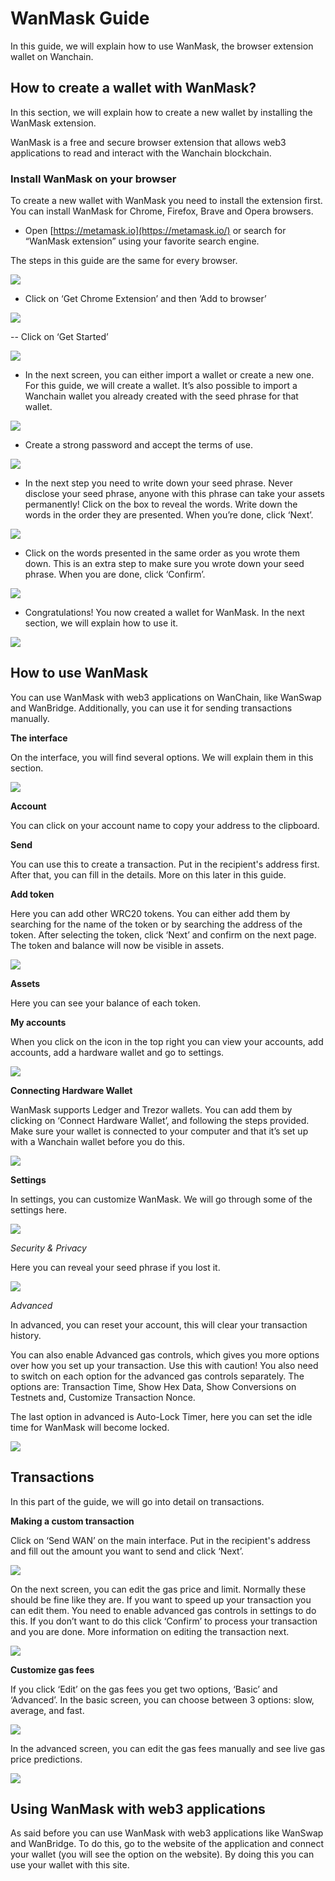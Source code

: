 # WanMask Guide

In this guide, we will explain how to use WanMask, the browser extension wallet on Wanchain.

## How to create a wallet with WanMask?

In this section, we will explain how to create a new wallet by installing the WanMask extension.

WanMask is a free and secure browser extension that allows web3 applications to read and interact with the Wanchain blockchain.

### Install WanMask on your browser

To create a new wallet with WanMask you need to install the extension first. You can install WanMask for Chrome, Firefox, Brave and Opera browsers.

- Open [https://metamask.io](https://metamask.io/) or search for “WanMask extension” using your favorite search engine.

The steps in this guide are the same for every browser.

![](https://cdn-images-1.medium.com/max/3634/1*UKwJrRE2wuxylzGlSrsxnQ.png)

-  Click on ‘Get Chrome Extension’ and then ‘Add to browser’

![](https://cdn-images-1.medium.com/max/3100/1*N0BxEMjtyrGx0-hwCdh_6Q.png)

-- Click on ‘Get Started’

![](https://cdn-images-1.medium.com/max/2000/1*g8HQfjgbSeD177En35LVhQ.png)

- In the next screen, you can either import a wallet or create a new one. For this guide, we will create a wallet. It’s also possible to import a Wanchain wallet you already created with the seed phrase for that wallet.

![](https://cdn-images-1.medium.com/max/2124/1*RjyM6BTGy2rM9UwE39iiHQ.png)

- Create a strong password and accept the terms of use.

![](https://cdn-images-1.medium.com/max/2000/1*GAwJdtKt9Bs-mil2llMiHQ.png)

- In the next step you need to write down your seed phrase. Never disclose your seed phrase, anyone with this phrase can take your assets permanently! Click on the box to reveal the words. Write down the words in the order they are presented. When you’re done, click ‘Next’.

![](https://cdn-images-1.medium.com/max/2000/1*hPEojgSIs1FM8SFWIONyPw.png)

- Click on the words presented in the same order as you wrote them down. This is an extra step to make sure you wrote down your seed phrase. When you are done, click ‘Confirm’.

![](https://cdn-images-1.medium.com/max/2000/1*NiIXPtke4dkSDCG7L2jvdA.png)

- Congratulations! You now created a wallet for WanMask. In the next section, we will explain how to use it.

![](https://cdn-images-1.medium.com/max/2000/1*C4no5g_LPiFRNY_eCQRGzQ.png)

## How to use WanMask

You can use WanMask with web3 applications on WanChain, like WanSwap and WanBridge. Additionally, you can use it for sending transactions manually.

**The interface**

On the interface, you will find several options. We will explain them in this section.

![](https://cdn-images-1.medium.com/max/2468/1*J97yYHyHW6QqvuJ4AV-OOA.png)

**Account**

You can click on your account name to copy your address to the clipboard.

**Send**

You can use this to create a transaction. Put in the recipient's address first. After that, you can fill in the details. More on this later in this guide.

**Add token**

Here you can add other WRC20 tokens. You can either add them by searching for the name of the token or by searching the address of the token. After selecting the token, click ‘Next’ and confirm on the next page. The token and balance will now be visible in assets.

![](https://cdn-images-1.medium.com/max/2000/1*LWQPlOjNT-0ir7Ez9vrw8A.png)

**Assets**

Here you can see your balance of each token.

**My accounts**

When you click on the icon in the top right you can view your accounts, add accounts, add a hardware wallet and go to settings.

![](https://cdn-images-1.medium.com/max/2000/1*RuoB6iyVT17l2NNWeSXs_Q.png)

**Connecting Hardware Wallet**

WanMask supports Ledger and Trezor wallets. You can add them by clicking on ‘Connect Hardware Wallet’, and following the steps provided. Make sure your wallet is connected to your computer and that it’s set up with a Wanchain wallet before you do this.

![](https://cdn-images-1.medium.com/max/2000/1*aWh6wW7hTAh4_bHn80ks3A.png)



**Settings**

In settings, you can customize WanMask. We will go through some of the settings here.

![](https://cdn-images-1.medium.com/max/2406/1*B5vklvdUWk4rz-O_zZ9OXw.png)

*Security & Privacy*

Here you can reveal your seed phrase if you lost it.

![](https://cdn-images-1.medium.com/max/2418/1*3IhGuEFPlH4rFUo_ZYiYqA.png)

*Advanced*

In advanced, you can reset your account, this will clear your transaction history.

You can also enable Advanced gas controls, which gives you more options over how you set up your transaction. Use this with caution! You also need to switch on each option for the advanced gas controls separately. The options are: Transaction Time, Show Hex Data, Show Conversions on Testnets and, Customize Transaction Nonce.

The last option in advanced is Auto-Lock Timer, here you can set the idle time for WanMask will become locked.

![](https://cdn-images-1.medium.com/max/2378/1*3c6hRNv043d1xDxJlO-atg.png)

## Transactions

In this part of the guide, we will go into detail on transactions.

**Making a custom transaction**

Click on ‘Send WAN’ on the main interface. Put in the recipient's address and fill out the amount you want to send and click ‘Next’.

![](https://cdn-images-1.medium.com/max/2000/1*Y0sjCg4KtMPVgaeZcwEGxA.png)

On the next screen, you can edit the gas price and limit. Normally these should be fine like they are. If you want to speed up your transaction you can edit them. You need to enable advanced gas controls in settings to do this. If you don’t want to do this click ‘Confirm’ to process your transaction and you are done. More information on editing the transaction next.

![](https://cdn-images-1.medium.com/max/2000/1*dnqQz_Pe3BwNxY9XzqEcfQ.png)

**Customize gas fees**

If you click ‘Edit’ on the gas fees you get two options, ‘Basic’ and ‘Advanced’. In the basic screen, you can choose between 3 options: slow, average, and fast.

![](https://cdn-images-1.medium.com/max/2000/1*oALE24PSjvHl0eQ1tcBH6w.png)

In the advanced screen, you can edit the gas fees manually and see live gas price predictions.

![](https://cdn-images-1.medium.com/max/2000/1*vklxMgRZBQDLnqM7Ts7XDg.png)

## Using WanMask with web3 applications

As said before you can use WanMask with web3 applications like WanSwap and WanBridge. To do this, go to the website of the application and connect your wallet (you will see the option on the website). By doing this you can use your wallet with this site.